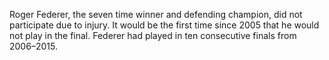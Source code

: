 Roger Federer, the seven time winner and defending champion, did not participate due to injury. It would be the first time since 2005 that he would not play in the final. Federer had played in ten consecutive finals from 2006–2015.
